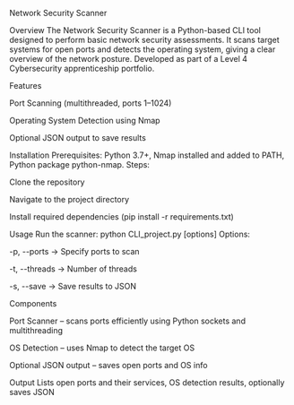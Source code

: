 Network Security Scanner

Overview
The Network Security Scanner is a Python-based CLI tool designed to perform basic network security assessments. It scans target systems for open ports and detects the operating system, giving a clear overview of the network posture. Developed as part of a Level 4 Cybersecurity apprenticeship portfolio.

Features

Port Scanning (multithreaded, ports 1–1024)

Operating System Detection using Nmap

Optional JSON output to save results

Installation
Prerequisites: Python 3.7+, Nmap installed and added to PATH, Python package python-nmap.
Steps:

Clone the repository

Navigate to the project directory

Install required dependencies (pip install -r requirements.txt)

Usage
Run the scanner: python CLI_project.py <target> [options]
Options:

-p, --ports → Specify ports to scan

-t, --threads → Number of threads

-s, --save → Save results to JSON

Components

Port Scanner – scans ports efficiently using Python sockets and multithreading

OS Detection – uses Nmap to detect the target OS

Optional JSON output – saves open ports and OS info

Output
Lists open ports and their services, OS detection results, optionally saves JSON
